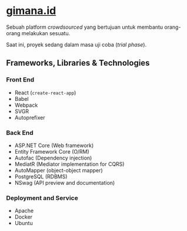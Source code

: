# [gimana.id](https://gimana.id)

Sebuah platform *crowdsourced* yang bertujuan untuk membantu orang-orang melakukan sesuatu.

Saat ini, proyek sedang dalam masa uji coba (*trial phase*).

## Frameworks, Libraries & Technologies

### Front End
* React (<!--bootstrapped using -->`create-react-app`)
* Babel
* Webpack
* SVGR
* Autoprefixer

### Back End
* ASP.NET Core (Web framework)
* Entity Framework Core (O/RM)
* Autofac (Dependency injection)
* MediatR (Mediator implementation for CQRS)
* AutoMapper (object-object mapper)
* PostgreSQL (RDBMS)
* NSwag (API preview and documentation)

### Deployment and Service
* Apache
* Docker
* Ubuntu

